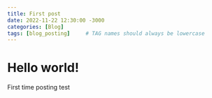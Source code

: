 ```yaml
---
title: First post
date: 2022-11-22 12:30:00 -3000
categories: [Blog]
tags: [blog_posting]     # TAG names should always be lowercase
---
```

# Hello world!

First time posting test